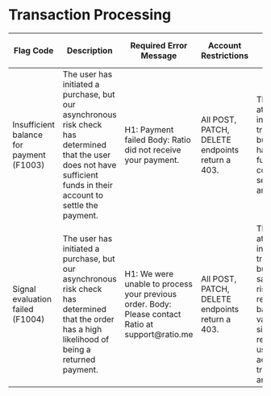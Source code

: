 # Transaction Processing

<table data-full-width="true"><thead><tr><th>Flag Code</th><th>Description</th><th>Required Error Message</th><th>Account Restrictions</th><th>User Remedy</th><th>Ratio Support Action</th></tr></thead><tbody><tr><td>Insufficient balance for payment (F1003)</td><td>The user has initiated a purchase, but our asynchronous risk check has determined that the user does not have sufficient funds in their account to settle the payment.</td><td>H1: Payment failed Body: Ratio did not receive your payment.</td><td>All POST, PATCH, DELETE endpoints return a 403.</td><td>The user attempted to initiate a transaction but did not have the funds to cover the selected amount.</td><td>We will flag the user and reach out before allowing them to submit another transaction</td></tr><tr><td>Signal evaluation failed (F1004)</td><td>The user has initiated a purchase, but our asynchronous risk check has determined that the order has a high likelihood of being a returned payment.</td><td>H1: We were unable to process your previous order. Body: Please contact Ratio at support@ratio.me </td><td>All POST, PATCH, DELETE endpoints return a 403.</td><td>The user attempted to initiate a transaction but did not satisfy our risk requirements based on various signals related to the users bank account &#x26; transaction amount</td><td>We will flag the user and reach out before allowing them to submit another transaction</td></tr></tbody></table>
